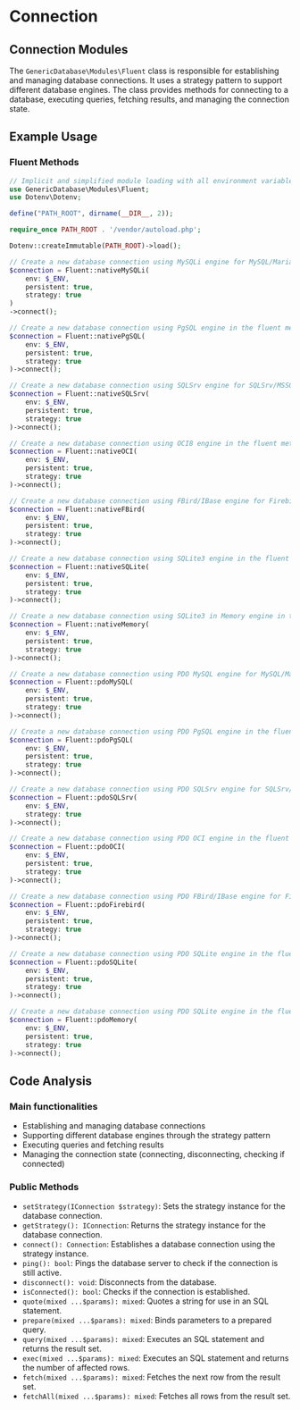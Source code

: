 # Connection

## Connection Modules

The `GenericDatabase\Modules\Fluent` class is responsible for establishing and managing database connections. It uses a strategy pattern to support different database engines. The class provides methods for connecting to a database, executing queries, fetching results, and managing the connection state.

## Example Usage

### Fluent Methods

```php
// Implicit and simplified module loading with all environment variables
use GenericDatabase\Modules\Fluent;
use Dotenv\Dotenv;

define("PATH_ROOT", dirname(__DIR__, 2));

require_once PATH_ROOT . '/vendor/autoload.php';

Dotenv::createImmutable(PATH_ROOT)->load();
```

```php
// Create a new database connection using MySQLi engine for MySQL/MariaDB dialects in the fluent methods format
$connection = Fluent::nativeMySQLi(
    env: $_ENV,
    persistent: true,
    strategy: true
)
->connect();
```

```php
// Create a new database connection using PgSQL engine in the fluent methods format
$connection = Fluent::nativePgSQL(
    env: $_ENV,
    persistent: true,
    strategy: true
)->connect();
```

```php
// Create a new database connection using SQLSrv engine for SQLSrv/MSSQL/DBLib dialects in the fluent methods format
$connection = Fluent::nativeSQLSrv(
    env: $_ENV,
    persistent: true,
    strategy: true
)->connect();
```

```php
// Create a new database connection using OCI8 engine in the fluent methods format
$connection = Fluent::nativeOCI(
    env: $_ENV,
    persistent: true,
    strategy: true
)->connect();
```

```php
// Create a new database connection using FBird/IBase engine for Firebird/Interbase dialects in the fluent methods format
$connection = Fluent::nativeFBird(
    env: $_ENV,
    persistent: true,
    strategy: true
)->connect();
```

```php
// Create a new database connection using SQLite3 engine in the fluent methods format
$connection = Fluent::nativeSQLite(
    env: $_ENV,
    persistent: true,
    strategy: true
)->connect();
```

```php
// Create a new database connection using SQLite3 in Memory engine in the fluent methods format
$connection = Fluent::nativeMemory(
    env: $_ENV,
    persistent: true,
    strategy: true
)->connect();
```

```php
// Create a new database connection using PDO MySQL engine for MySQL/MariaDB dialects in the fluent methods format
$connection = Fluent::pdoMySQL(
    env: $_ENV,
    persistent: true,
    strategy: true
)->connect();
```

```php
// Create a new database connection using PDO PgSQL engine in the fluent methods format
$connection = Fluent::pdoPgSQL(
    env: $_ENV,
    persistent: true,
    strategy: true
)->connect();
```

```php
// Create a new database connection using PDO SQLSrv engine for SQLSrv/MSSQL/DBLib dialects in the fluent methods format
$connection = Fluent::pdoSQLSrv(
    env: $_ENV,
    strategy: true
)->connect();
```

```php
// Create a new database connection using PDO OCI engine in the fluent methods format
$connection = Fluent::pdoOCI(
    env: $_ENV,
    persistent: true,
    strategy: true
)->connect();
```

```php
// Create a new database connection using PDO FBird/IBase engine for Firebird/Interbase dialects in the fluent methods format
$connection = Fluent::pdoFirebird(
    env: $_ENV,
    persistent: true,
    strategy: true
)->connect();
```

```php
// Create a new database connection using PDO SQLite engine in the fluent methods format
$connection = Fluent::pdoSQLite(
    env: $_ENV,
    persistent: true,
    strategy: true
)->connect();
```

```php
// Create a new database connection using PDO SQLite engine in the fluent methods format
$connection = Fluent::pdoMemory(
    env: $_ENV,
    persistent: true,
    strategy: true
)->connect();
```

## Code Analysis

### Main functionalities

- Establishing and managing database connections
- Supporting different database engines through the strategy pattern
- Executing queries and fetching results
- Managing the connection state (connecting, disconnecting, checking if connected)

### Public Methods

- `setStrategy(IConnection $strategy)`: Sets the strategy instance for the database connection.
- `getStrategy(): IConnection`: Returns the strategy instance for the database connection.
- `connect(): Connection`: Establishes a database connection using the strategy instance.
- `ping(): bool`: Pings the database server to check if the connection is still active.
- `disconnect(): void`: Disconnects from the database.
- `isConnected(): bool`: Checks if the connection is established.
- `quote(mixed ...$params): mixed`: Quotes a string for use in an SQL statement.
- `prepare(mixed ...$params): mixed`: Binds parameters to a prepared query.
- `query(mixed ...$params): mixed`: Executes an SQL statement and returns the result set.
- `exec(mixed ...$params): mixed`: Executes an SQL statement and returns the number of affected rows.
- `fetch(mixed ...$params): mixed`: Fetches the next row from the result set.
- `fetchAll(mixed ...$params): mixed`: Fetches all rows from the result set.
